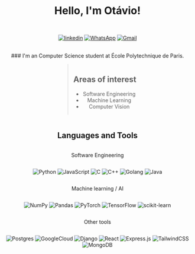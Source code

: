 <div style="margin: auto; width: full; display: flex; flex-direction: column; align-items: center; justify-content: space-between" align="center">

<div>
<h1 style="margin:auto;">
Hello, I'm Otávio!
</h1>
<br/>
<br/>
</div>
  
<div>

[![linkedin](https://img.shields.io/badge/linkedin-%230077B5.svg?style=for-the-badge&logo=linkedin&logoColor=white)](https://www.linkedin.com/in/otaviohrg/)
[![WhatsApp](https://img.shields.io/badge/WhatsApp-25D366?style=for-the-badge&logo=whatsapp&logoColor=white)](https://wa.me/33780789911)
[![Gmail](https://img.shields.io/badge/Gmail-D14836?style=for-the-badge&logo=gmail&logoColor=white)](mailto:otaviohrguimaraes@gmail.com)

</div>


<br/>
### I'm an Computer Science student at École Polytechnique de Paris.

> ## Areas of interest
> - Software Engineering
> - Machine Learning 
> - Computer Vision

## Languages and Tools

<div style="margin: auto; width: full; display: flex; flex-direction: column; align-items: center; justify-content: space-between" align="center">

Software Engineering

![Python](https://img.shields.io/badge/python-3670A0?style=for-the-badge&logo=python&logoColor=ffdd54)
![JavaScript](https://img.shields.io/badge/JavaScript-F7DF1E?style=for-the-badge&logo=javascript&logoColor=black)
![C](https://img.shields.io/badge/C-00599C?style=for-the-badge&logo=c&logoColor=white)
![C++](https://img.shields.io/badge/c++-%2300599C.svg?style=for-the-badge&logo=c%2B%2B&logoColor=white)
![Golang](https://img.shields.io/badge/Go-00ADD8?style=for-the-badge&logo=go&logoColor=white)
![Java](https://img.shields.io/badge/Java-ED8B00?style=for-the-badge&logo=openjdk&logoColor=white)

Machine learning / AI

![NumPy](https://img.shields.io/badge/numpy-%23013243.svg?style=for-the-badge&logo=numpy&logoColor=white)
![Pandas](https://img.shields.io/badge/pandas-%23150458.svg?style=for-the-badge&logo=pandas&logoColor=white)
![PyTorch](https://img.shields.io/badge/PyTorch-%23EE4C2C.svg?style=for-the-badge&logo=PyTorch&logoColor=white)
![TensorFlow](https://img.shields.io/badge/TensorFlow-FF6F00?style=for-the-badge&logo=tensorflow&logoColor=white)
![scikit-learn](https://img.shields.io/badge/scikit--learn-%23F7931E.svg?style=for-the-badge&logo=scikit-learn&logoColor=white)

Other tools

![Postgres](https://img.shields.io/badge/postgres-%23316192.svg?style=for-the-badge&logo=postgresql&logoColor=white)
![GoogleCloud](https://img.shields.io/badge/Google_Cloud-4285F4?style=for-the-badge&logo=google-cloud&logoColor=white) 
![Django](https://img.shields.io/badge/django-%23092E20.svg?style=for-the-badge&logo=django&logoColor=white)
![React](https://img.shields.io/badge/react-%2320232a.svg?style=for-the-badge&logo=react&logoColor=%2361DAFB)
![Express.js](https://img.shields.io/badge/Express.js-404D59?style=for-the-badge)
![TailwindCSS](https://img.shields.io/badge/tailwindcss-%2338B2AC.svg?style=for-the-badge&logo=tailwind-css&logoColor=white)
![MongoDB](https://img.shields.io/badge/MongoDB-4EA94B?style=for-the-badge&logo=mongodb&logoColor=white)
<!-- where to get the badges: https://github.com/Ileriayo/markdown-badges -->

</div>

<!-- > <span style="display: flex; align-items: center ;">
> <img style="margin: 20px;"alt="Voca" width="80px" src="https://raw.githubusercontent.com/guilevieiram/voca/448a9e0d6abd9822f017e27426172a033bd4264b/frontend/src/assets/nav-logo.svg"/>
> <div>
>
>  ### *Currently building **Voca**:*
>
>  A language learning app that uses top of the line ML technology!
> </div>
> 
> </span>
>
> The stack:
> - React (Typescript)
> - Flask (Python)
> - Spacy (NLP)
> - PostgreSQL (Amazon AWS)
> - Heroku

----

<br /> -->


[github]: https://github.com/otaviohrg
[instagram]: https://instagram.com/otaviohribas
[whatsapp]: https://wa.me/33780789911
[linkedin]: https://linkedin.com/in/otaviohrg

[python]: https://www.python.org/
[jupyter]:https://jupyter.org/
[flask]:https://flask.palletsprojects.com/en/2.0.x/
[sklearn]: https://scikit-learn.org/stable/
[pandas]:https://pandas.pydata.org/ 
[postgresql]: https://www.postgresql.org/
[html]: https://en.wikipedia.org/wiki/HTML5
[linux]: https://ubuntu.com/
